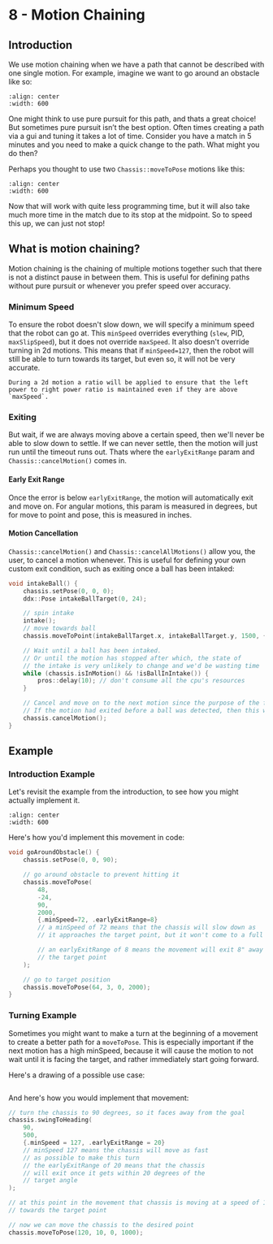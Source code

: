 # 8 - Motion Chaining

## Introduction

We use motion chaining when we have a path that cannot be described with one single motion. For example, imagine we want to go around an obstacle like so:

```{image} ../assets/8_motion_chaining/path-around-obstacle.svg
:align: center
:width: 600
```

One might think to use pure pursuit for this path, and thats a great choice! But sometimes pure pursuit isn’t the best option. Often times creating a path via a gui and tuning it takes a lot of time. Consider you have a match in 5 minutes and you need to make a quick change to the path. What might you do then?

Perhaps you thought to use two `Chassis::moveToPose` motions like this:

```{image} ../assets/8_motion_chaining/boomerang-chaining-around-obstacle.svg
:align: center
:width: 600
```

Now that will work with quite less programming time, but it will also take much more time in the match due to its stop at the midpoint. So to speed this up, we can just not stop!

## What is motion chaining?

Motion chaining is the chaining of multiple motions together such that there is not a distinct pause in between them. This is useful for defining paths without pure pursuit or whenever you prefer speed over accuracy.

### Minimum Speed

To ensure the robot doesn't slow down, we will specify a minimum speed that the robot can go at. This `minSpeed` overrides everything (`slew`, PID, `maxSlipSpeed`), but it does not override `maxSpeed`. It also doesn't override turning in 2d motions. This means that if `minSpeed=127`, then the robot will still be able to turn towards its target, but even so, it will not be very accurate.

```{tip}
During a 2d motion a ratio will be applied to ensure that the left power to right power ratio is maintained even if they are above `maxSpeed`.
```

### Exiting

But wait, if we are always moving above a certain speed, then we'll never be able to slow down to settle. If we can never settle, then the motion will just run until the timeout runs out. Thats where the `earlyExitRange` param and `Chassis::cancelMotion()` comes in.

#### Early Exit Range

Once the error is below `earlyExitRange`, the motion will automatically exit and move on. For angular motions, this param is measured in degrees, but for move to point and pose, this is measured in inches.

#### Motion Cancellation

`Chassis::cancelMotion()` and `Chassis::cancelAllMotions()` allow you, the user, to cancel a motion whenever. This is useful for defining your own custom exit condition, such as exiting once a ball has been intaked:

```cpp
void intakeBall() {
    chassis.setPose(0, 0, 0);
    ddx::Pose intakeBallTarget(0, 24);

    // spin intake
    intake();
    // move towards ball
    chassis.moveToPoint(intakeBallTarget.x, intakeBallTarget.y, 1500, {.minSpeed=48});

    // Wait until a ball has been intaked.
    // Or until the motion has stopped after which, the state of
    // the intake is very unlikely to change and we'd be wasting time
    while (chassis.isInMotion() && !isBallInIntake()) {
        pros::delay(10); // don't consume all the cpu's resources
    }

    // Cancel and move on to the next motion since the purpose of the first is complete.
    // If the motion had exited before a ball was detected, then this will do nothing.
    chassis.cancelMotion();
}
```

## Example

### Introduction Example

Let's revisit the example from the introduction, to see how you might actually implement it.

```{image} ../assets/8_motion_chaining/boomerang-chaining-around-obstacle-with-coords.svg
:align: center
:width: 600
```

Here's how you'd implement this movement in code:

```cpp
void goAroundObstacle() {
    chassis.setPose(0, 0, 90);

    // go around obstacle to prevent hitting it
    chassis.moveToPose(
        48,
        -24,
        90,
        2000,
        {.minSpeed=72, .earlyExitRange=8}
        // a minSpeed of 72 means that the chassis will slow down as
        // it approaches the target point, but it won't come to a full stop

        // an earlyExitRange of 8 means the movement will exit 8" away from
        // the target point
    );

    // go to target position
    chassis.moveToPose(64, 3, 0, 2000);
}
```

### Turning Example

Sometimes you might want to make a turn at the beginning of a movement to create a better path for a `moveToPose`. 
This is especially important if the next motion has a high minSpeed, because it will cause the motion to not wait until it is facing the target, and rather immediately start going forward.

Here's a drawing of a possible use case:

```{image} ../assets/8_motion_chaining/chain-with-turn.svg

```

And here's how you would implement that movement:

```cpp
// turn the chassis to 90 degrees, so it faces away from the goal
chassis.swingToHeading(
    90,
    500,
    {.minSpeed = 127, .earlyExitRange = 20}
    // minSpeed 127 means the chassis will move as fast
    // as possible to make this turn
    // the earlyExitRange of 20 means that the chassis
    // will exit once it gets within 20 degrees of the
    // target angle
);

// at this point in the movement that chassis is moving at a speed of 127 and is facing away from the goal,
// towards the target point

// now we can move the chassis to the desired point
chassis.moveToPose(120, 10, 0, 1000);
```
